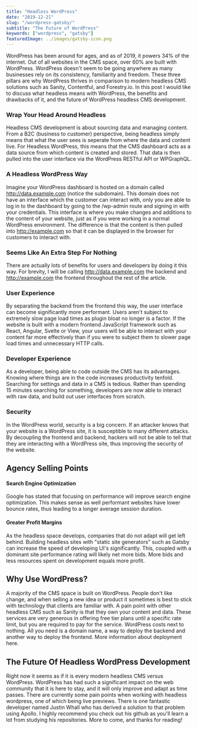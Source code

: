 ```yaml
---
title: "Headless WordPress"
date: "2019-12-21"
slug: "/wordpress-gatsby/"
subtitle: "The Future of WordPress"
keywords: ["wordpress", "gatsby"]
featuredImage: ../images/gatsby-icon.png
---
```


WordPress has been around for ages, and as of 2019, it powers 34% of the internet. Out of all websites in the CMS space, over 60% are built with WordPress. WordPress doesn't seem to be going anywhere as many businesses rely on its consistency, familiarity and freedom. These three pillars are why WordPress thrives in comparison to modern headless CMS solutions such as Sanity, Contentful, and Forestry.io. In this post I would like to discuss what headless means with WordPress, the benefits and drawbacks of it, and the future of WordPress headless CMS development.

### Wrap Your Head Around Headless

Headless CMS development is about sourcing data and managing content. From a B2C (business to customer) perspective, being headless simply means that what the user sees is seperate from where the data and content live. For Headless WordPress, this means that the CMS dashboard acts as a data source from which content is created and stored. That data is then pulled into the user interface via the WordPress RESTful API or WPGraphQL.

### A Headless WordPress Way

Imagine your WordPress dashboard is hosted on a domain called http://data.example.com (notice the subdomain). This domain does not have an interface which the customer can interact with, only you are able to log in to the dashboard by going to the /wp-admin route and signing in with your credentials. This interface is where you make changes and additions to the content of your website, just as if you were working in a normal WordPress environment. The difference is that the content is then pulled into http://example.com so that it can be displayed in the browser for customers to interact with.

### Seems Like An Extra Step For Nothing

There are actually lots of benefits for users and developers by doing it this way. For brevity, I will be calling http://data.example.com the backend and http://example.com the frontend throughout the rest of the article.

### User Experience

By separating the backend from the frontend this way, the user interface can become significantly more performant. Users aren't subject to extremely slow page load times as plugin bloat no longer is a factor. If the website is built with a modern frontend JavaScript framework such as React, Angular, Svelte or View, your users will be able to interact with your content far more effectively than if you were to subject them to slower page load times and unnecessary HTTP calls.

### Developer Experience

As a developer, being able to code outside the CMS has its advantages. Knowing where things are in the code increases productivity tenfold. Searching for settings and data in a CMS is tedious. Rather than spending 15 minutes searching for something, developers are now able to interact with raw data, and build out user interfaces from scratch.

### Security

In the WordPress world, security is a big concern. If an attacker knows that your website is a WordPress site, it is susceptible to many different attacks. By decoupling the frontend and backend, hackers will not be able to tell that they are interacting with a WordPress site, thus improving the security of the website.

## Agency Selling Points

#### Search Engine Optimization

Google has stated that focusing on performance will improve search engine optimization. This makes sense as well performant websites have lower bounce rates, thus leading to a longer average session duration.

#### Greater Profit Margins

As the headless space develops, companies that do not adapt will get left behind. Building headless sites with "static site generators" such as Gatsby can increase the speed of developing UI's significantly. This, coupled with a dominant site performance rating will likely net more bids. More bids and less resources spent on development equals more profit.

## Why Use WordPress?

A majority of the CMS space is built on WordPress. People don't like change, and when selling a new idea or product it sometimes is best to stick with technology that clients are familiar with. A pain point with other headless CMS such as Sanity is that they own your content and data. These services are very generous in offering free tier plans until a specific rate limit, but you are required to pay for the service. WordPress costs next to nothing. All you need is a domain name, a way to deploy the backend and another way to deploy the frontend. More information about deployment here.

## The Future Of Headless WordPress Development

Right now it seems as if it is every modern headless CMS versus WordPress. WordPress has had such a significant impact on the web community that it is here to stay, and it will only improve and adapt as time passes. There are currently some pain points when working with headless wordpress, one of which being live previews. There is one fantastic developer named Justin Whall who has derived a solution to that problem using Apollo. I highly recommend you check out his github as you'll learn a lot from studying his repositories. More to come, and thanks for reading!
